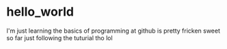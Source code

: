 # hello_world

I'm just learning the basics of programming at github is pretty fricken sweet so far
just following the tuturial tho lol
